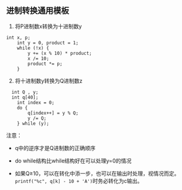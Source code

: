 ## 进制转换通用模板

1. 将P进制数x转换为十进制数y
~~~
int x, p;
	int y = 0, product = 1;
	while (!x) {
		y += (x % 10) * product;
		x /= 10;
		product *= p;
	}
~~~

2. 将十进制数y转换为Q进制数z
~~~
  int Q , y;
  int q[40];
	int index = 0;
	do {
		q[index++] = y % Q;
		y /= Q;
	} while (y);
~~~
注意：
+ q中的逆序才是Q进制数的正确顺序

+ do while结构比while结构好在可以处理y=0的情况

+ 如果Q≥10，可以在转化中添一步，也可以在输出时处理，视情况而定。`printf("%c", q[k] - 10 + 'A')`时务必转化为c输出。 
